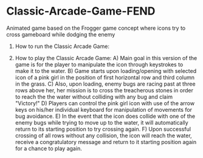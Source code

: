 # Classic-Arcade-Game-FEND
Animated game based on the Frogger game concept where icons try to cross gameboard while dodging the enemy
1) How to run the Classic Arcade Game:





2) How to play the Classic Arcade Game:
  A) Main goal in this version of the game is for the player to manipulate the icon through keystrokes to make it to the water.
  B) Game starts upon loading/opening with selected icon of a pink girl in the position of first horizontal row and third column in the grass.
  C) Also, upon loading, enemy bugs are racing past at three rows above her, her mission is to cross the treacherous stones in order to reach the 
     the water without colliding with any bug and claim "Victory!"
  D) Players can control the pink girl icon with use of the arrow keys on his/her individual keyboard for manipulation of movements for bug avoidance.
  E) In the event that the icon does collide with one of the enemy bugs while trying to move up to the water, it will automatically return to its starting position to try crossing again.
  F) Upon successful crossing of all rows without any collision, the icon will reach the water, receive a congratulatory message and return to it starting position again for
     a chance to play again.
